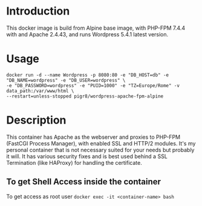 # Introduction

This docker image is build from Alpine base image, with PHP-FPM 7.4.4 with and Apache 2.4.43, and runs Wordpress 5.4.1 latest version.


# Usage

```
docker run -d --name Wordpress -p 8080:80 -e "DB_HOST=db" -e "DB_NAME=wordpress" -e "DB_USER=wordpress" \
-e "DB_PASSWORD=wordpress" -e "PUID=1000" -e "TZ=Europe/Rome" -v data_path:/var/www/html \
--restart=unless-stopped pigr8/wordpress-apache-fpm-alpine
```


Description
==================
This container has Apache as the webserver and proxies to PHP-FPM (FastCGI Process Manager), with enabled SSL and HTTP/2 modules. It's my personal container that is not necessary suited for your needs but probably it will.
It has various security fixes and is best used behind a SSL Termination (like HAProxy) for handling the certificate. 


To get Shell Access inside the container
------------------------------------
To get access as root user
```docker exec -it <container-name> bash```
